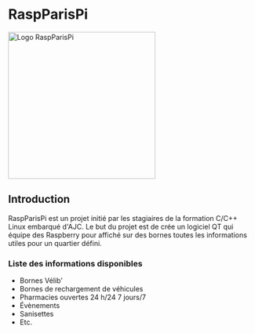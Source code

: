 # RaspParisPi
<img title="Logo RaspParisPi" alt="Logo RaspParisPi" src="https://github.com/dibydrams/raspparispi/blob/master/RaspParisPi_logo.svg" width="300px">

## Introduction
RaspParisPi est un projet initié par les stagiaires de la formation C/C++ Linux embarqué d'AJC. Le but du projet est de crée un logiciel QT qui équipe des Raspberry pour affiché sur des bornes toutes les informations utiles pour un quartier défini.

### Liste des informations disponibles
* Bornes Vélib'
* Bornes de rechargement de véhicules
* Pharmacies ouvertes 24 h/24 7 jours/7
* Évènements
* Sanisettes
* Etc.

